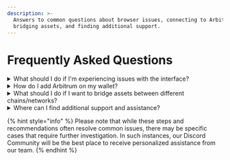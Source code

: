 ```yaml
---
description: >-
  Answers to common questions about browser issues, connecting to Arbitrum,
  bridging assets, and finding additional support.
---
```


# Frequently Asked Questions

<details>

<summary>What should I do if I'm experiencing issues with the interface?</summary>

If you encounter any issues while using our platform, we recommend trying the following troubleshooting steps:

1. Perform a hard refresh of the page by pressing **`CTRL`**+**`F5`** on your keyboard.
2. If using a wallet like MetaMask, ensure that it is connected to the Arbitrum network.
3. Clear your browser cache to ensure you're accessing the latest version of the website.
4. Switch from mobile to desktop view, as certain features may be optimized for desktop browsing.
5. Try using a different browser to see if the issue persists.

</details>

<details>

<summary>How do I add Arbitrum on my wallet?</summary>

To ensure you're connected to Arbitrum Mainnet on your wallet, such as MetaMask, follow these steps:

1. Open MetaMask and click on the network selection dropdown at the top.
2. Select "Custom RPC" to add a new network.
3. Fill in the Arbitrum settings:\
   **Network name:** Arbitrum One\
   **Token:** ETH\
   **RPC:** [**https://arb1.arbitrum.io/rpc**](https://arb1.arbitrum.io/rpc\*\*)\
   **Chain ID:** 42161\
   **Block explorer:** [**arbiscan.io**](https://arbiscan.io/)\
   **Website:** [**portal.arbitrum.one**](https://portal.arbitrum.one/)
4. Click "Save" to add the network, and ensure you're connected to Arbitrum Mainnet.

</details>

<details>

<summary>What should I do if I want to bridge assets between different chains/networks?</summary>

If you're looking to bridge assets between different chains or networks, please follow these steps:

1. Connect to the specific chain/network you want to bridge from on your wallet.
2. Identify a compatible bridge or platform that supports the assets and networks you're working with.
3. Follow the on-screen instructions, providing the necessary approvals and confirmations.
4. Monitor the transaction using the provided block explorer link, such as [**arbiscan.io**](https://arbiscan.io/) for Arbitrum.

**For more detailed guidance on bridging assets, we recommend referring to relevant documentation or resources provided by the chain/network where your assets are located, or explore third-party data aggregators surch as DefiLlama for available routes and liquidity.**

</details>

<details>

<summary>Where can I find additional support and assistance?</summary>

If you need further help or have additional questions, we encourage you to join our [**Discord Community**](https://discord.com/invite/DWxtTaxSqT). Our dedicated community members and support team will be available to assist you and provide the guidance you need.

</details>

{% hint style="info" %}
Please note that while these steps and recommendations often resolve common issues, there may be specific cases that require further investigation. In such instances, our Discord Community will be the best place to receive personalized assistance from our team.
{% endhint %}
